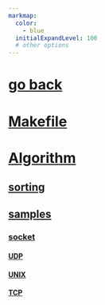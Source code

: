 ```yaml
---
markmap:
  color:
    - blue
  initialExpandLevel: 100
  # other options
---
```


# [go back](../index.html)
# [Makefile](Makefile/index.html)
# [Algorithm](Algorithm/index.html)
## [sorting](Algorithm/sorting/index.html)
## [samples](C/samples/index.html)
### [socket](C/samples/socket/index.html)
#### [UDP](C/samples/socket/UDP/index.html)
#### [UNIX](C/samples/socket/UNIX/index.html)
#### [TCP](C/samples/socket/TCP/index.html)
